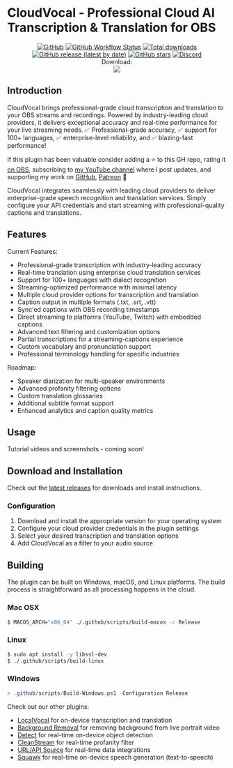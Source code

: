 # CloudVocal - Professional Cloud AI Transcription & Translation for OBS

<div align="center">

[![GitHub](https://img.shields.io/github/license/locaal-ai/obs-cloudvocal)](https://github.com/locaal-ai/obs-cloudvocal/blob/main/LICENSE)
[![GitHub Workflow Status](https://img.shields.io/github/actions/workflow/status/locaal-ai/obs-cloudvocal/push.yaml)](https://github.com/locaal-ai/obs-cloudvocal/actions/workflows/push.yaml)
[![Total downloads](https://img.shields.io/github/downloads/locaal-ai/obs-cloudvocal/total)](https://github.com/locaal-ai/obs-cloudvocal/releases)
[![GitHub release (latest by date)](https://img.shields.io/github/v/release/locaal-ai/obs-cloudvocal)](https://github.com/locaal-ai/obs-cloudvocal/releases)
[![GitHub stars](https://badgen.net/github/stars/locaal-ai/obs-cloudvocal)](https://GitHub.com/locaal-ai/obs-cloudvocal/stargazers/)
[![Discord](https://img.shields.io/discord/1200229425141252116)](https://discord.gg/KbjGU2vvUz)
<br/>
Download:</br>
<a href="https://github.com/locaal-ai/obs-cloudvocal/releases/latest/download/obs-cloudvocal-windows-x64-Installer.exe"><img src="https://img.shields.io/badge/Windows-0078D6?style=for-the-badge&logo=windows&logoColor=white" /></a>
<!--
<a href="https://github.com/locaal-ai/obs-cloudvocal/releases/latest/download/obs-cloudvocal-macos-x86_64.pkg"><img src="https://img.shields.io/badge/mac-000000?style=for-the-badge" /></a>
<a href="https://github.com/locaal-ai/obs-cloudvocal/releases/latest/download/obs-cloudvocal-x86_64-linux-gnu.deb"><img src="https://img.shields.io/badge/Linux-FCC624?style=for-the-badge&logo=linux&logoColor=black"/></a>
-->
</div>

## Introduction

CloudVocal brings professional-grade cloud transcription and translation to your OBS streams and recordings. Powered by industry-leading cloud providers, it delivers exceptional accuracy and real-time performance for your live streaming needs. ✅ Professional-grade accuracy, ✅ support for 100+ languages, ✅ enterprise-level reliability, and ✅ blazing-fast performance!

If this plugin has been valuable consider adding a ⭐ to this GH repo, rating it [on OBS](https://obsproject.com/forum/resources/authors/royshilkrot.319842/), subscribing to [my YouTube channel](https://www.youtube.com/@royshilk) where I post updates, and supporting my work on [GitHub](https://github.com/sponsors/royshil), [Patreon](https://www.patreon.com/RoyShilkrot) 🙏

CloudVocal integrates seamlessly with leading cloud providers to deliver enterprise-grade speech recognition and translation services. Simply configure your API credentials and start streaming with professional-quality captions and translations.

## Features

Current Features:
- Professional-grade transcription with industry-leading accuracy
- Real-time translation using enterprise cloud translation services
- Support for 100+ languages with dialect recognition
- Streaming-optimized performance with minimal latency
- Multiple cloud provider options for transcription and translation
- Caption output in multiple formats (.txt, .srt, .vtt)
- Sync'ed captions with OBS recording timestamps
- Direct streaming to platforms (YouTube, Twitch) with embedded captions
- Advanced text filtering and customization options
- Partial transcriptions for a streaming-captions experience
- Custom vocabulary and pronunciation support
- Professional terminology handling for specific industries

Roadmap:
- Speaker diarization for multi-speaker environments
- Advanced profanity filtering options
- Custom translation glossaries
- Additional subtitle format support
- Enhanced analytics and caption quality metrics

## Usage

Tutorial videos and screenshots - coming soon!

## Download and Installation

Check out the [latest releases](https://github.com/locaal-ai/obs-cloudvocal/releases) for downloads and install instructions.

### Configuration

1. Download and install the appropriate version for your operating system
2. Configure your cloud provider credentials in the plugin settings
3. Select your desired transcription and translation options
4. Add CloudVocal as a filter to your audio source

## Building

The plugin can be built on Windows, macOS, and Linux platforms. The build process is straightforward as all processing happens in the cloud.

### Mac OSX

```sh
$ MACOS_ARCH="x86_64" ./.github/scripts/build-macos -c Release
```

### Linux

```sh
$ sudo apt install -y libssl-dev
$ ./.github/scripts/build-linux
```

### Windows

```powershell
> .github/scripts/Build-Windows.ps1 -Configuration Release
```

Check out our other plugins:
- [LocalVocal](https://github.com/locaal-ai/obs-localvocal) for on-device transcription and translation
- [Background Removal](https://github.com/locaal-ai/obs-backgroundremoval) for removing background from live portrait video
- [Detect](https://github.com/locaal-ai/obs-detect) for real-time on-device object detection
- [CleanStream](https://github.com/locaal-ai/obs-cleanstream) for real-time profanity filter
- [URL/API Source](https://github.com/locaal-ai/obs-urlsource) for real-time data integrations
- [Squawk](https://github.com/locaal-ai/obs-squawk) for real-time on-device speech generation (text-to-speech)
